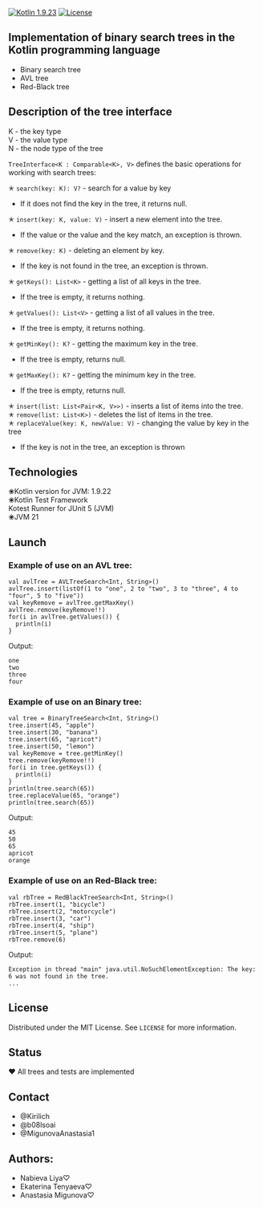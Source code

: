 [![Kotlin 1.9.23][kotlin_img]][kotlin_releases_url]
[![License][license_img]][repo_license_url]
## Implementation of binary search trees in the Kotlin programming language

* Binary search tree
* AVL tree
* Red-Black tree

## Description of the tree interface

K - the key type<br>
V - the value type<br>
N - the node type of the tree<br>


`TreeInterface<K : Comparable<K>, V>` defines the basic operations for working with search trees:

✭ `search(key: K): V?` - search for a value by key
- If it does not find the key in the tree, it returns null.<br>

✭ `insert(key: K, value: V)` - insert a new element into the tree.
- If the value or the value and the key match, an exception is thrown.<br>

✭ `remove(key: K)` - deleting an element by key.
- If the key is not found in the tree, an exception is thrown.<br>

✭ `getKeys(): List<K>` - getting a list of all keys in the tree.
- If the tree is empty, it returns nothing.<br>

✭ `getValues(): List<V>` - getting a list of all values in the tree.
- If the tree is empty, it returns nothing.<br>

✭ `getMinKey(): K?` - getting the maximum key in the tree.
- If the tree is empty, returns null.<br>

✭ `getMaxKey(): K?` - getting the minimum key in the tree.
- If the tree is empty, returns null.<br>

✭ `insert(list: List<Pair<K, V>>)` - inserts a list of items into the tree.<br>
✭ `remove(list: List<K>)` - deletes the list of items in the tree.<br>
✭ `replaceValue(key: K, newValue: V)` - changing the value by key in the tree
- If the key is not in the tree, an exception is thrown<br>

## Technologies

❀Kotlin version for JVM: 1.9.22<br>
❀Kotlin Test Framework<br>
Kotest Runner for JUnit 5 (JVM)<br>
❀JVM 21<br>

## Launch

### Example of use on an AVL tree:
```
val avlTree = AVLTreeSearch<Int, String>()
avlTree.insert(listOf(1 to "one", 2 to "two", 3 to "three", 4 to "four", 5 to "five"))
val keyRemove = avlTree.getMaxKey()
avlTree.remove(keyRemove!!)
for(i in avlTree.getValues()) {
  println(i)
}
```
Output:
```
one
two
three
four
```

### Example of use on an Binary tree:
```
val tree = BinaryTreeSearch<Int, String>()
tree.insert(45, "apple")
tree.insert(30, "banana")
tree.insert(65, "apricot")
tree.insert(50, "lemon")
val keyRemove = tree.getMinKey()
tree.remove(keyRemove!!)
for(i in tree.getKeys()) {
  println(i)
}
println(tree.search(65))
tree.replaceValue(65, "orange")
println(tree.search(65))
```
Output:
```
45
50
65
apricot
orange
```

### Example of use on an Red-Black tree:
```
val rbTree = RedBlackTreeSearch<Int, String>()
rbTree.insert(1, "bicycle")
rbTree.insert(2, "motorcycle")
rbTree.insert(3, "car")
rbTree.insert(4, "ship")
rbTree.insert(5, "plane")
rbTree.remove(6)
```
Output:
```
Exception in thread "main" java.util.NoSuchElementException: The key: 6 was not found in the tree.
...
```
## License

Distributed under the MIT License. See `LICENSE` for more information.<br>

## Status

❤️ All trees and tests are implemented<br>

## Contact

* @Kirilich
* @b08lsoai
* @MigunovaAnastasia1

## Authors:

* Nabieva Liya♡
* Ekaterina Tenyaeva♡
* Anastasia Migunova♡

<!-- links -->

[kotlin_img]: https://img.shields.io/badge/Kotlin-%201.9.22-magenta
[license_img]: https://img.shields.io/badge/license-MIT-blue
[kotlin_releases_url]: https://kotlinlang.org/docs/releases.html#release-details
[repo_license_url]: https://github.com/spbu-coding-2023/trees-13/blob/main/LICENSE

